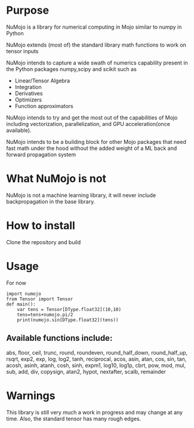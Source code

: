 # Purpose 
NuMojo is a library for numerical computing in Mojo similar to numpy in Python

NuMojo extends (most of) the standard library math functions to work on tensor inputs

NuMojo intends to capture a wide swath of numerics capability present in the Python packages numpy,scipy and scikit such as
* Linear/Tensor Algebra
* Integration
* Derivatives
* Optimizers
* Function approximators

NuMojo intends to try and get the most out of the capabilities of Mojo including vectorization, parallelization, and GPU acceleration(once available).

NuMojo intends to be a building block for other Mojo packages that need fast math under the hood without the added weight of a ML back and forward propagation system

# What NuMojo is not
NuMojo is not a machine learning library, it will never include backpropagation in the base library.

# How to install
Clone the repository and build

# Usage
For now
```Mojo
import numojo
from Tensor import Tensor
def main():
    var tens = Tensor[DType.float32](10,10)
    tens=tens+numojo.pi/2
    print(numojo.sin[DType.float32](tens))
```
## Available functions include:
abs, floor, ceil, trunc, round, roundeven, round_half_down, round_half_up, rsqrt, exp2, exp, log, log2, tanh, reciprocal, acos, asin, atan, cos, sin, tan, acosh, asinh, atanh, cosh, sinh, expm1, log10, log1p, cbrt, pow, mod, mul, sub, add, div, copysign, atan2, hypot, nextafter, scalb, remainder
# Warnings

This library is still very much a work in progress and may change at any time. Also, the standard tensor has many rough edges.
